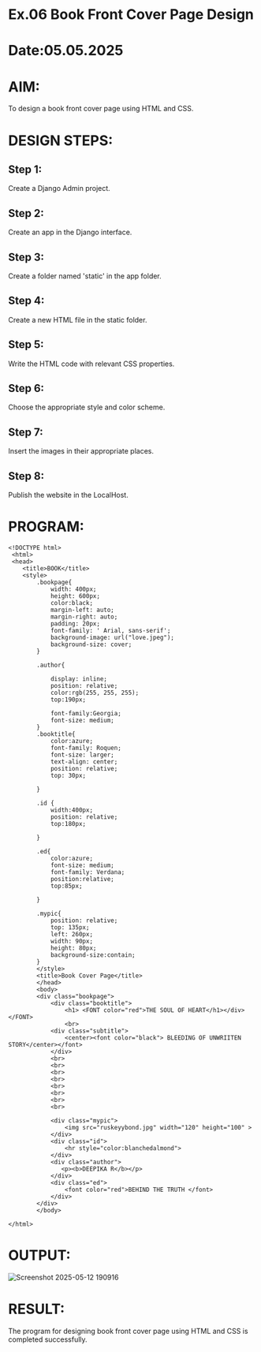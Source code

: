 # Ex.06 Book Front Cover Page Design
# Date:05.05.2025
# AIM:
To design a book front cover page using HTML and CSS.

# DESIGN STEPS:
## Step 1:
Create a Django Admin project.

## Step 2:
Create an app in the Django interface.

## Step 3:
Create a folder named 'static' in the app folder.

## Step 4:
Create a new HTML file in the static folder.

## Step 5:
Write the HTML code with relevant CSS properties.

## Step 6:
Choose the appropriate style and color scheme.

## Step 7:
Insert the images in their appropriate places.

## Step 8:
Publish the website in the LocalHost.

# PROGRAM:
```
<!DOCTYPE html>
 <html>
 <head>     
    <title>BOOK</title>
    <style>
        .bookpage{
            width: 400px;
            height: 600px;
            color:black;
            margin-left: auto;
            margin-right: auto;
            padding: 20px;
            font-family: ' Arial, sans-serif';
            background-image: url("love.jpeg");
            background-size: cover;
        }
       
        .author{
        
            display: inline;
            position: relative;
            color:rgb(255, 255, 255);
            top:190px;
            
            font-family:Georgia;
            font-size: medium;
        }
        .booktitle{
            color:azure;
            font-family: Roquen;
            font-size: larger;
            text-align: center;
            position: relative;
            top: 30px;
        
        }
 
        .id {
            width:400px;
            position: relative;
            top:180px;
            
        }
        
        .ed{
            color:azure;
            font-size: medium;
            font-family: Verdana;
            position:relative;
            top:85px;
        
        }
        
        .mypic{
            position: relative;
            top: 135px;
            left: 260px;
            width: 90px;
            height: 80px;
            background-size:contain;
        }
        </style>
        <title>Book Cover Page</title>
        </head>
        <body>
        <div class="bookpage">
            <div class="booktitle">
                <h1> <FONT color="red">THE SOUL OF HEART</h1></div></FONT>
                <br>
            <div class="subtitle">
                <center><font color="black"> BLEEDING OF UNWRIITEN STORY</center></font>
            </div>
            <br>
            <br>
            <br>
            <br>
            <br>
            <br>
            <br>
            <br>
        
            <div class="mypic">
                <img src="ruskeyybond.jpg" width="120" height="100" >
            </div>
            <div class="id">
                <hr style="color:blanchedalmond">
            </div>
            <div class="author">
               <p><b>DEEPIKA R</b></p>
            </div>
            <div class="ed">
                <font color="red">BEHIND THE TRUTH </font>
            </div>
        </div>
        </body>
        
</html>
```
# OUTPUT:
![Screenshot 2025-05-12 190916](https://github.com/user-attachments/assets/6fb2ebdf-05d6-49aa-ae05-040a9dcadd47)


# RESULT:
The program for designing book front cover page using HTML and CSS is completed successfully.
